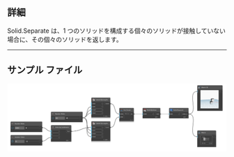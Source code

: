 ## 詳細
Solid.Separate は、1 つのソリッドを構成する個々のソリッドが接触していない場合に、その個々のソリッドを返します。
___
## サンプル ファイル

![Solid.Separate](./Autodesk.DesignScript.Geometry.Solid.Separate_img.png)

